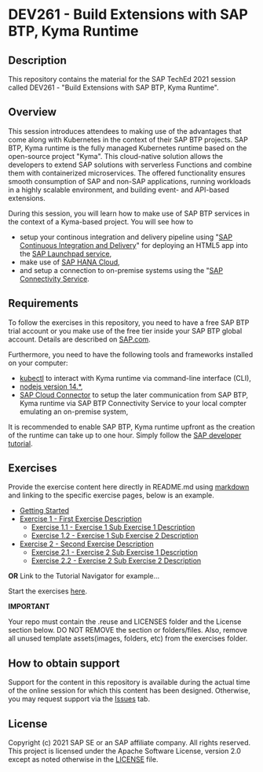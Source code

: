 # DEV261 - Build Extensions with SAP BTP, Kyma Runtime

## Description

This repository contains the material for the SAP TechEd 2021 session called DEV261 - "Build Extensions with SAP BTP, Kyma Runtime".  

## Overview

This session introduces attendees to making use of the advantages that come along with Kubernetes in the context of their SAP BTP projects. SAP BTP, Kyma runtime is the fully managed Kubernetes runtime based on the open-source project "Kyma". This cloud-native solution allows the developers to extend SAP solutions with serverless Functions and combine them with containerized microservices. The offered functionality ensures smooth consumption of SAP and non-SAP applications, running workloads in a highly scalable environment, and building event- and API-based extensions.

During this session, you will learn how to make use of SAP BTP services in the context of a Kyma-based project. You will see how to 
- setup your continous integration and delivery pipeline using "[SAP Continuous Integration and Delivery](https://discovery-center.cloud.sap/serviceCatalog/continuous-integration-&-delivery)" for deploying an HTML5 app into the [SAP Launchpad service](https://discovery-center.cloud.sap/serviceCatalog/launchpad-service), 
- make use of [SAP HANA Cloud](https://discovery-center.cloud.sap/serviceCatalog/sap-hana-cloud), 
- and setup a connection to on-premise systems using the "[SAP Connectivity Service](https://discovery-center.cloud.sap/serviceCatalog/connectivity-service).

## Requirements

To follow the exercises in this repository, you need to have a free SAP BTP trial account or you make use of the free tier inside your SAP BTP global account. Details are described on [SAP.com](https://www.sap.com/products/business-technology-platform/trial.html).

Furthermore, you need to have the following tools and frameworks installed on your computer:
- [kubectl](https://developers.sap.com/tutorials/cp-kyma-download-cli.html) to interact with Kyma runtime via command-line interface (CLI),
- [nodejs version 14.\*](https://nodejs.org/en/download/),
- [SAP Cloud Connector](https://tools.hana.ondemand.com/#cloud) to setup the later communication from SAP BTP, Kyma runtime via SAP BTP Connectivity Service to your local compter emulating an on-premise system,

It is recommended to enable SAP BTP, Kyma runtime upfront as the creation of the runtime can take up to one hour. Simply follow the [SAP developer tutorial](https://developers.sap.com/tutorials/cp-kyma-getting-started.html). 

## Exercises

Provide the exercise content here directly in README.md using [markdown](https://guides.github.com/features/mastering-markdown/) and linking to the specific exercise pages, below is an example.

- [Getting Started](exercises/ex0/)
- [Exercise 1 - First Exercise Description](exercises/ex1/)
    - [Exercise 1.1 - Exercise 1 Sub Exercise 1 Description](exercises/ex1#exercise-11-sub-exercise-1-description)
    - [Exercise 1.2 - Exercise 1 Sub Exercise 2 Description](exercises/ex1#exercise-12-sub-exercise-2-description)
- [Exercise 2 - Second Exercise Description](exercises/ex2/)
    - [Exercise 2.1 - Exercise 2 Sub Exercise 1 Description](exercises/ex2#exercise-21-sub-exercise-1-description)
    - [Exercise 2.2 - Exercise 2 Sub Exercise 2 Description](exercises/ex2#exercise-22-sub-exercise-2-description)

  
**OR** Link to the Tutorial Navigator for example...

Start the exercises [here](https://developers.sap.com/tutorials/abap-environment-trial-onboarding.html).

**IMPORTANT**

Your repo must contain the .reuse and LICENSES folder and the License section below. DO NOT REMOVE the section or folders/files. Also, remove all unused template assets(images, folders, etc) from the exercises folder. 

## How to obtain support

Support for the content in this repository is available during the actual time of the online session for which this content has been designed. Otherwise, you may request support via the [Issues](../../issues) tab.

## License
Copyright (c) 2021 SAP SE or an SAP affiliate company. All rights reserved. This project is licensed under the Apache Software License, version 2.0 except as noted otherwise in the [LICENSE](LICENSES/Apache-2.0.txt) file.
